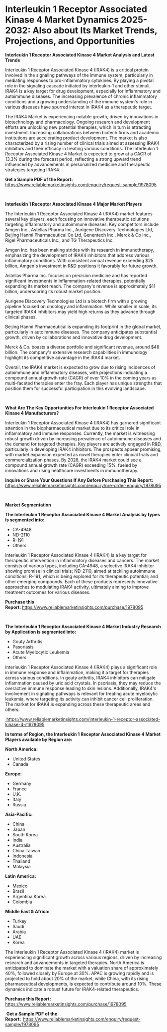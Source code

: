 <p><h1>Interleukin 1 Receptor Associated Kinase 4 Market Dynamics 2025-2032: Also about Its Market Trends, Projections, and Opportunities</h1></p><p><strong>Interleukin 1 Receptor Associated Kinase 4 Market Analysis and Latest Trends</strong></p>
<p><p>Interleukin 1 Receptor Associated Kinase 4 (IRAK4) is a critical protein involved in the signaling pathways of the immune system, particularly in mediating responses to pro-inflammatory cytokines. By playing a pivotal role in the signaling cascade initiated by interleukin-1 and other stimuli, IRAK4 is a key target for drug development, especially for inflammatory and autoimmune diseases. The increasing prevalence of chronic inflammatory conditions and a growing understanding of the immune system's role in various diseases have spurred interest in IRAK4 as a therapeutic target.</p><p>The IRAK4 Market is experiencing notable growth, driven by innovations in biotechnology and pharmacology. Ongoing research and development efforts are unlocking new potential therapies, which in turn is attracting investment. Increasing collaborations between biotech firms and academic institutions are accelerating product development. The market is also characterized by a rising number of clinical trials aimed at assessing IRAK4 inhibitors and their efficacy in treating various conditions. The Interleukin 1 Receptor Associated Kinase 4 Market is expected to grow at a CAGR of 13.3% during the forecast period, reflecting a strong upward trend influenced by advancements in personalized medicine and therapeutic strategies targeting IRAK4.</p></p>
<p><strong>Get a Sample PDF of the Report:&nbsp;</strong> <a href="https://www.reliablemarketinsights.com/enquiry/request-sample/1978095?utm_campaign=2643&utm_medium=2&utm_source=Github&utm_content=ia&utm_term=19042025&utm_id=interleukin-1-receptor-associated-kinase-4">https://www.reliablemarketinsights.com/enquiry/request-sample/1978095</a></p>
<p>&nbsp;</p>
<p><strong>Interleukin 1 Receptor Associated Kinase 4 Major Market Players</strong></p>
<p><p>The Interleukin 1 Receptor Associated Kinase 4 (IRAK4) market features several key players, each focusing on innovative therapeutic solutions targeting inflammatory and autoimmune diseases. Key competitors include Amgen Inc., Astellas Pharma Inc., Aurigene Discovery Technologies Ltd, Beijing Hanmi Pharmaceutical Co Ltd, Genentech Inc., Merck & Co Inc., Rigel Pharmaceuticals Inc., and TG Therapeutics Inc.</p><p>Amgen Inc. has been making strides with its research in immunotherapy, emphasizing the development of IRAK4 inhibitors that address various inflammatory conditions. With consistent annual revenue exceeding $25 billion, Amgen's investment in R&D positions it favorably for future growth.</p><p>Astellas Pharma Inc. focuses on precision medicine and has reported significant investments in inflammation-related therapies, potentially expanding its market reach. The company's revenue is approximately $11 billion, underscoring its robust market position.</p><p>Aurigene Discovery Technologies Ltd is a biotech firm with a growing pipeline focused on oncology and inflammation. While smaller in scale, its targeted IRAK4 inhibitors may yield high returns as they advance through clinical phases.</p><p>Beijing Hanmi Pharmaceutical is expanding its footprint in the global market, particularly in autoimmune diseases. The company anticipates substantial growth, driven by collaborations and innovative drug development.</p><p>Merck & Co. boasts a diverse portfolio and significant revenue, around $48 billion. The company's extensive research capabilities in immunology highlight its competitive advantage in the IRAK4 market.</p><p>Overall, the IRAK4 market is expected to grow due to rising incidences of autoimmune and inflammatory diseases, with projections indicating a compound annual growth rate (CAGR) of over 10% in the coming years as multi-faceted therapies enter the fray. Each player has unique strengths that position them for successful participation in this evolving landscape.</p></p>
<p>&nbsp;</p>
<p><strong>What Are The Key Opportunities For Interleukin 1 Receptor Associated Kinase 4 Manufacturers?</strong></p>
<p><p>Interleukin 1 Receptor Associated Kinase 4 (IRAK4) has garnered significant attention in the biopharmaceutical market due to its critical role in inflammatory and immune responses. Currently, the market is witnessing robust growth driven by increasing prevalence of autoimmune diseases and the demand for targeted therapies. Key players are actively engaged in R&D, particularly in developing IRAK4 inhibitors. The prospects appear promising, with market expansion expected as novel therapies enter clinical trials and commercialization phases. By 2028, the IRAK4 market could see a compound annual growth rate (CAGR) exceeding 15%, fueled by innovations and rising healthcare investments in immunotherapy.</p></p>
<p><strong>Inquire or Share Your Questions If Any Before Purchasing This Report:</strong> <a href="https://www.reliablemarketinsights.com/enquiry/pre-order-enquiry/1978095?utm_campaign=2643&utm_medium=2&utm_source=Github&utm_content=ia&utm_term=19042025&utm_id=interleukin-1-receptor-associated-kinase-4">https://www.reliablemarketinsights.com/enquiry/pre-order-enquiry/1978095</a></p>
<p>&nbsp;</p>
<p><strong>Market Segmentation</strong></p>
<p><strong>The Interleukin 1 Receptor Associated Kinase 4 Market Analysis by types is segmented into:</strong></p>
<p><ul><li>CA-4948</li><li>ND-2110</li><li>R-191</li><li>Others</li></ul></p>
<p><p>Interleukin 1 Receptor Associated Kinase 4 (IRAK4) is a key target for therapeutic intervention in inflammatory diseases and cancers. The market consists of various types, including CA-4948, a selective IRAK4 inhibitor showing promise in clinical trials; ND-2110, aimed at tackling autoimmune conditions; R-191, which is being explored for its therapeutic potential; and other emerging compounds. Each of these products represents innovative approaches to modulating IRAK4 activity, ultimately aiming to improve treatment outcomes for various diseases.</p></p>
<p><strong>Purchase this Report:&nbsp;</strong><a href="https://www.reliablemarketinsights.com/purchase/1978095?utm_campaign=2643&utm_medium=2&utm_source=Github&utm_content=ia&utm_term=19042025&utm_id=interleukin-1-receptor-associated-kinase-4">https://www.reliablemarketinsights.com/purchase/1978095</a></p>
<p>&nbsp;</p>
<p><strong>The Interleukin 1 Receptor Associated Kinase 4 Market Industry Research by Application is segmented into:</strong></p>
<p><ul><li>Gouty Arthritis</li><li>Pasoriasis</li><li>Acute Myelocytic Leukemia</li><li>Others</li></ul></p>
<p><p>Interleukin 1 Receptor Associated Kinase 4 (IRAK4) plays a significant role in immune response and inflammation, making it a target for therapies across various conditions. In gouty arthritis, IRAK4 inhibitors can mitigate inflammation caused by uric acid crystals. In psoriasis, they may reduce the overactive immune response leading to skin lesions. Additionally, IRAK4's involvement in signaling pathways is relevant for treating acute myelocytic leukemia, where targeting its activity can inhibit cancer cell proliferation. The market for IRAK4 is expanding across these therapeutic areas and others.</p></p>
<p><a href="https://www.reliablemarketinsights.com/interleukin-1-receptor-associated-kinase-4-r1978095?utm_campaign=2643&utm_medium=2&utm_source=Github&utm_content=ia&utm_term=19042025&utm_id=interleukin-1-receptor-associated-kinase-4">&nbsp;https://www.reliablemarketinsights.com/interleukin-1-receptor-associated-kinase-4-r1978095</a></p>
<p><strong>In terms of Region, the Interleukin 1 Receptor Associated Kinase 4 Market Players available by Region are:</strong></p>
<p>
    <p> <strong> North America: </strong>
        <ul>
            <li>United States</li>
            <li>Canada</li>
        </ul>
        </p> 
    <p> <strong> Europe: </strong>
        <ul>
            <li>Germany</li>
            <li>France</li>
            <li>U.K.</li>
            <li>Italy</li>
            <li>Russia</li>
        </ul>
        </p> 
    <p> <strong> Asia-Pacific: </strong>
        <ul>
            <li>China</li>
            <li>Japan</li>
            <li>South Korea</li>
            <li>India</li>
            <li>Australia</li>
            <li>China Taiwan</li>
            <li>Indonesia</li>
            <li>Thailand</li>
            <li>Malaysia</li>
        </ul>
        </p> 
    <p> <strong> Latin America: </strong>
        <ul>
            <li>Mexico</li>
            <li>Brazil</li>
            <li>Argentina Korea</li>
            <li>Colombia</li>
        </ul>
        </p> 
    <p> <strong> Middle East & Africa: </strong>
        <ul>
            <li>Turkey</li>
            <li>Saudi</li>
            <li>Arabia</li>
            <li>UAE</li>
            <li>Korea</li>
        </ul>
    </p>
    </p>
<p><p>The Interleukin 1 Receptor Associated Kinase 4 (IRAK4) market is experiencing significant growth across various regions, driven by increasing research and advancements in targeted therapies. North America is anticipated to dominate the market with a valuation share of approximately 40%, followed closely by Europe at 30%. APAC is growing rapidly and is projected to hold about 20% of the market, while China, with its rising pharmaceutical developments, is expected to contribute around 10%. These dynamics indicate a robust future for IRAK4-related therapeutics.</p></p>
<p><strong>Purchase this Report: </strong><a href="https://www.reliablemarketinsights.com/purchase/1978095?utm_campaign=2643&utm_medium=2&utm_source=Github&utm_content=ia&utm_term=19042025&utm_id=interleukin-1-receptor-associated-kinase-4">https://www.reliablemarketinsights.com/purchase/1978095</a></p>
<p>&nbsp;<strong>Get a Sample PDF of the Report:&nbsp;&nbsp;</strong><a href="https://www.reliablemarketinsights.com/enquiry/request-sample/1978095?utm_campaign=2643&utm_medium=2&utm_source=Github&utm_content=ia&utm_term=19042025&utm_id=interleukin-1-receptor-associated-kinase-4">https://www.reliablemarketinsights.com/enquiry/request-sample/1978095</a></p>
<p><strong></strong></p>
<p><p></p><p></p><p></p></p>